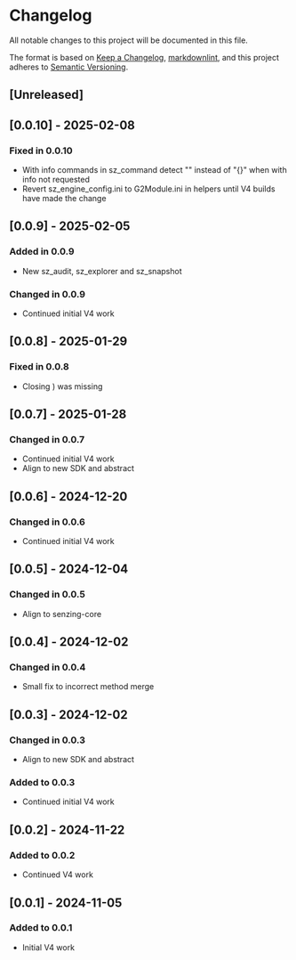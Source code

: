 # Changelog

All notable changes to this project will be documented in this file.

The format is based on [Keep a Changelog], [markdownlint],
and this project adheres to [Semantic Versioning].

## [Unreleased]

## [0.0.10] - 2025-02-08

### Fixed in 0.0.10

- With info commands in sz_command detect "" instead of "{}" when with info not requested
- Revert sz_engine_config.ini to G2Module.ini in helpers until V4 builds have made the change

## [0.0.9] - 2025-02-05

### Added in 0.0.9

- New sz_audit, sz_explorer and sz_snapshot

### Changed in 0.0.9

- Continued initial V4 work

## [0.0.8] - 2025-01-29

### Fixed in 0.0.8

- Closing ) was missing

## [0.0.7] - 2025-01-28

### Changed in 0.0.7

- Continued initial V4 work
- Align to new SDK and abstract 

## [0.0.6] - 2024-12-20

### Changed in 0.0.6

- Continued initial V4 work

## [0.0.5] - 2024-12-04

### Changed in 0.0.5

- Align to senzing-core

## [0.0.4] - 2024-12-02

### Changed in 0.0.4

- Small fix to incorrect method merge

## [0.0.3] - 2024-12-02

### Changed in 0.0.3

- Align to new SDK and abstract

### Added to 0.0.3

- Continued initial V4 work

## [0.0.2] - 2024-11-22

### Added to 0.0.2

- Continued V4 work

## [0.0.1] - 2024-11-05

### Added to 0.0.1

- Initial V4 work

[Keep a Changelog]: https://keepachangelog.com/en/1.0.0/
[markdownlint]: https://dlaa.me/markdownlint/
[Semantic Versioning]: https://semver.org/spec/v2.0.0.html
